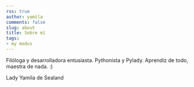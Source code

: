 ```yaml
---
rss: true
author: yamila
comments: false
slug: about
title: Sobre mí
tags:
- my modus
---
```


Filóloga y desarrolladora entusiasta. Pythonista y Pylady. Aprendiz de todo, maestra de nada. :)

Lady Yamila de Sealand
